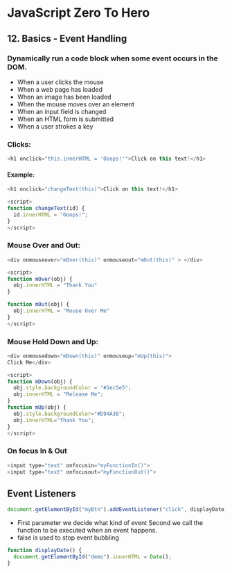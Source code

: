 # JavaScript Zero To Hero

## 12. Basics - Event Handling

### Dynamically run a code block when some event occurs in the DOM.

- When a user clicks the mouse
- When a web page has loaded
- When an image has been loaded
- When the mouse moves over an element
- When an input field is changed
- When an HTML form is submitted
- When a user strokes a key

### Clicks:

```Javascript
<h1 onclick="this.innerHTML = 'Ooops!'">Click on this text!</h1>
```

#### Example:

```Javascript
<h1 onclick="changeText(this)">Click on this text!</h1>

<script>
function changeText(id) {
  id.innerHTML = "Ooops!";
}
</script>
```

### Mouse Over and Out:

```Javascript
<div onmouseover="mOver(this)" onmouseout="mOut(this)" > </div>

<script>
function mOver(obj) {
  obj.innerHTML = "Thank You"
}

function mOut(obj) {
  obj.innerHTML = "Mouse Over Me"
}
</script>
```

### Mouse Hold Down and Up:

```Javascript
<div onmousedown="mDown(this)" onmouseup="mUp(this)">
Click Me</div>

<script>
function mDown(obj) {
  obj.style.backgroundColor = "#1ec5e5";
  obj.innerHTML = "Release Me";
}
function mUp(obj) {
  obj.style.backgroundColor="#D94A38";
  obj.innerHTML="Thank You";
}
</script>
```

### On focus In & Out

```Javascript
<input type="text" onfocusin="myFunctionIn()">
<input type="text" onfocusout="myFunctionOut()">
```

## Event Listeners

```Javascript
document.getElementById("myBtn").addEventListener("click", displayDate, false);
```

- First parameter we decide what kind of event
  Second we call the function to be executed when an event happens.
- false is used to stop event bubbling

```Javascript
function displayDate() {
  document.getElementById("demo").innerHTML = Date();
}
```
